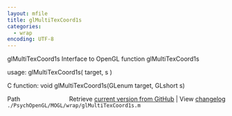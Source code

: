 ```yaml
---
layout: mfile
title: glMultiTexCoord1s
categories:
  - wrap
encoding: UTF-8
---
```


glMultiTexCoord1s  Interface to OpenGL function glMultiTexCoord1s

usage:  glMultiTexCoord1s( target, s )

C function:  void glMultiTexCoord1s(GLenum target, GLshort s)


<div class="code_header" style="text-align:right;">
  <span style="float:left;">Path&nbsp;&nbsp;</span> <span class="counter">Retrieve <a href=
  "https://raw.github.com/Psychtoolbox-3/Psychtoolbox-3/beta/./PsychOpenGL/MOGL/wrap/glMultiTexCoord1s.m">current version from GitHub</a> | View <a href=
  "https://github.com/Psychtoolbox-3/Psychtoolbox-3/commits/beta/./PsychOpenGL/MOGL/wrap/glMultiTexCoord1s.m">changelog</a></span>
</div>
<div class="code">
  <code>./PsychOpenGL/MOGL/wrap/glMultiTexCoord1s.m</code>
</div>
